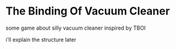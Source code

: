 # The Binding Of Vacuum Cleaner
some game about silly vacuum cleaner inspired by TBOI

i'll explain the structure later
